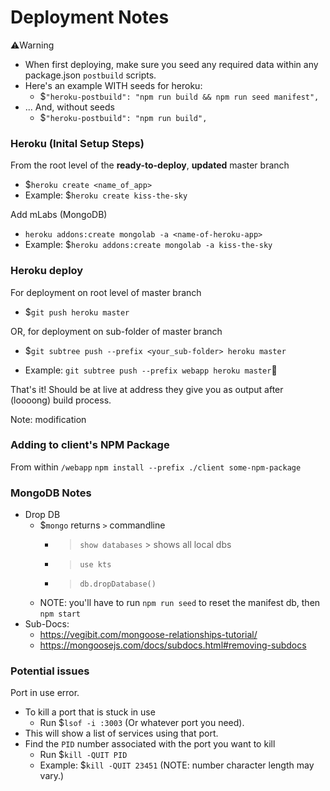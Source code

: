 # Deployment Notes

⚠️Warning

- When first deploying, make sure you seed any required data within any package.json `postbuild` scripts.
- Here's an example WITH seeds for heroku:
  - $`"heroku-postbuild": "npm run build && npm run seed manifest",`
- ... And, without seeds
  - $`"heroku-postbuild": "npm run build",`

### Heroku (Inital Setup Steps)

From the root level of the **ready-to-deploy**, **updated** master branch

- $`heroku create <name_of_app>`
- Example: $`heroku create kiss-the-sky`

Add mLabs (MongoDB)

- `heroku addons:create mongolab -a <name-of-heroku-app>`
- Example: $`heroku addons:create mongolab -a kiss-the-sky`

### Heroku deploy

For deployment on root level of master branch

- $`git push heroku master`

OR, for deployment on sub-folder of master branch

- $`git subtree push --prefix <your_sub-folder> heroku master`

- Example: `git subtree push --prefix webapp heroku master`🧨

That's it! Should be at live at address they give you as output after (loooong) build process.

Note: modification

### Adding to client's NPM Package

From within `/webapp`
`npm install --prefix ./client some-npm-package`

### MongoDB Notes
- Drop DB
  - $`mongo` returns `>` commandline
    - >`show databases` > shows all local dbs
    - >`use kts`
    - >`db.dropDatabase()`
  - NOTE: you'll have to run `npm run seed` to reset the manifest db, then `npm start`
- Sub-Docs:
  - https://vegibit.com/mongoose-relationships-tutorial/
  - https://mongoosejs.com/docs/subdocs.html#removing-subdocs

### Potential issues

Port in use error.
- To kill a port that is stuck in use
  - Run $`lsof -i :3003` (Or whatever port you need).
- This will show a list of services using that port.
- Find the `PID` number associated with the port you want to kill
  - Run $`kill -QUIT PID`
  - Example: $`kill -QUIT 23451` (NOTE: number character length may vary.)
